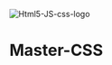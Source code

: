 
![Html5-JS-css-logo](https://github.com/RobertGiantSteps/Master-CSS/assets/91851811/015999fb-4d44-4335-82a3-95847aff3577)


# Master-CSS
